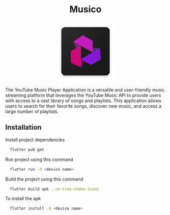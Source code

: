 <h1 align="center">
    Musico
</h1>

<div align="center">
  <img src="./assets/images/ic_launcher.png">
</div>

The YouTube Music Player Application is a versatile and user-friendly music streaming platform that leverages the YouTube Music API to provide users with access to a vast library of songs and playlists. This application allows users to search for their favorite songs, discover new music, and access a large number of playlists.


## Installation

Install project dependencies 

```bash
  flutter pub get
```

Run project using this command

```bash
  flutter run -d <device name>
```

Build the project using this command

```bash
  flutter build apk --no-tree-shake-icons
```

To install the apk

```bash
  flutter install -d <device name>
```



    
